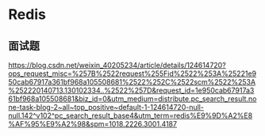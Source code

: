 # Redis

## 面试题

https://blog.csdn.net/weixin_40205234/article/details/124614720?ops_request_misc=%257B%2522request%255Fid%2522%253A%25221e950cab67917a361bf968a105508681%2522%252C%2522scm%2522%253A%252220140713.130102334..%2522%257D&request_id=1e950cab67917a361bf968a105508681&biz_id=0&utm_medium=distribute.pc_search_result.none-task-blog-2~all~top_positive~default-1-124614720-null-null.142^v102^pc_search_result_base4&utm_term=redis%E9%9D%A2%E8%AF%95%E9%A2%98&spm=1018.2226.3001.4187

